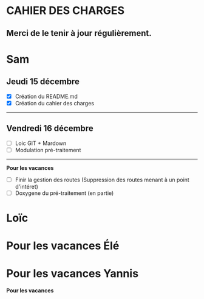 CAHIER DES CHARGES
==
Merci de le tenir à jour régulièrement.
--



Sam
==


Jeudi 15 décembre
--

- [X] Création du README.md
- [X] Création du cahier des charges

***

Vendredi 16 décembre
--

- [ ] Loic GIT + Mardown
- [ ] Modulation pré-traitement

***

**Pour les vacances**
- [ ] Finir la gestion des routes (Suppression des routes menant à un point d'intéret)
- [ ] Doxygene du pré-traitement (en partie)

Loïc
==
**Pour les vacances**
Élé
==
**Pour les vacances**
Yannis
==
**Pour les vacances**
